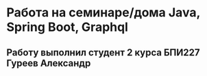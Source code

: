 # Работа на семинаре/дома Java, Spring Boot, Graphql
## Работу выполнил студент 2 курса БПИ227 Гуреев Александр
